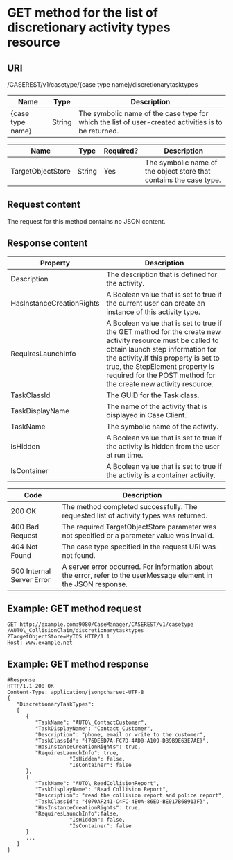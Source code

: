 # GET method for the list of discretionary activity types resource

## URI

/CASEREST/v1/casetype/{case type name}/discretionarytasktypes

| Name             | Type   | Description                                                                                         |
|------------------|--------|-----------------------------------------------------------------------------------------------------|
| {case type name} | String | The symbolic name of the case type for which the list of user-created activities is to be returned. |

| Name              | Type   | Required?   | Description                                                        |
|-------------------|--------|-------------|--------------------------------------------------------------------|
| TargetObjectStore | String | Yes         | The symbolic name of the object store that contains the case type. |

## Request content

The request for this method
contains no JSON content.

## Response content

| Property                  | Description                                                                                                                                                                                                                                                                                  |
|---------------------------|----------------------------------------------------------------------------------------------------------------------------------------------------------------------------------------------------------------------------------------------------------------------------------------------|
| Description               | The description that is defined for the activity.                                                                                                                                                                                                                                            |
| HasInstanceCreationRights | A Boolean value that is set to true if the current user can create an instance of this activity type.                                                                                                                                                                                        |
| RequiresLaunchInfo        | A Boolean value that is set to true if the GET method for the create new activity resource must be called to obtain launch step information for the activity.If this property is set to true, the StepElement property is required for the POST method for the create new activity resource. |
| TaskClassId               | The GUID for the Task class.                                                                                                                                                                                                                                                                 |
| TaskDisplayName           | The name of the activity that is displayed in Case Client.                                                                                                                                                                                                                                   |
| TaskName                  | The symbolic name of the activity.                                                                                                                                                                                                                                                           |
| IsHidden                  | A Boolean value that is set to true if the activity is hidden from the user at run time.                                                                                                                                                                                                     |
| IsContainer               | A Boolean value that is set to true if the activity is a container activity.                                                                                                                                                                                                                 |

| Code                      | Description                                                                                                      |
|---------------------------|------------------------------------------------------------------------------------------------------------------|
| 200 OK                    | The method completed successfully. The requested list of activity types was returned.                            |
| 400 Bad Request           | The required TargetObjectStore parameter was not specified or a parameter value was invalid.                     |
| 404 Not Found             | The case type specified in the request URI was not found.                                                        |
| 500 Internal Server Error | A server error occurred. For information about the error, refer to the userMessage element in the JSON response. |

## Example: GET method request

```
GET http://example.com:9080/CaseManager/CASEREST/v1/casetype
/AUTO\_CollisionClaim/discretionarytasktypes
?TargetObjectStore=MyTOS HTTP/1.1
Host: www.example.net
```

## Example: GET method response

```
#Response
HTTP/1.1 200 OK
Content-Type: application/json;charset-UTF-8
{
   "DiscretionaryTaskTypes":
   [
      {
         "TaskName": "AUTO\_ContactCustomer",
         "TaskDisplayName": "Contact Customer",
         "Description": "phone, email or write to the customer",
         "TaskClassId": "{76DE6D7A-FC7D-4AD0-A109-DB9B9E63E7AE}",
         "HasInstanceCreationRights": true,
         "RequiresLaunchInfo": true,
					"IsHidden": false,
					"IsContainer": false
      },
      {
         "TaskName": "AUTO\_ReadCollisionReport",
         "TaskDisplayName": "Read Collision Report",
         "Description": "read the collision report and police report",
         "TaskClassId": "{070AF241-C4FC-4E0A-86ED-BE017B68913F}",
         "HasInstanceCreationRights": true,
         "RequiresLaunchInfo":false,
					"IsHidden": false,
					"IsContainer": false
      }
      ...
   ]
}
```